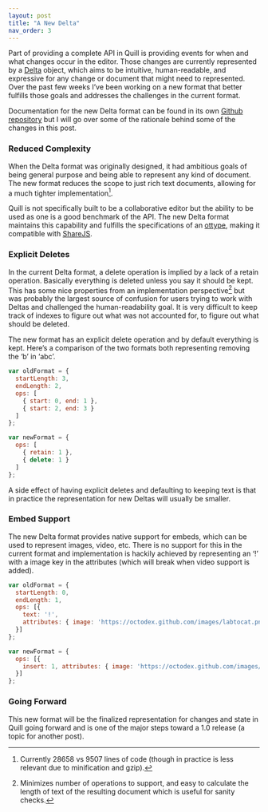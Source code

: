 ```yaml
---
layout: post
title: "A New Delta"
nav_order: 3
---
```


Part of providing a complete API in Quill is providing events for when and what changes occur in the editor. Those changes are currently represented by a [Delta](/guides/working-with-deltas/) object, which aims to be intuitive, human-readable, and expressive for any change or document that might need to represented. Over the past few weeks I’ve been working on a new format that better fulfills those goals and addresses the challenges in the current format.

Documentation for the new Delta format can be found in its own [Github repository](https://github.com/ottypes/rich-text) but I will go over some of the rationale behind some of the changes in this post.

<!-- more -->

### Reduced Complexity

When the Delta format was originally designed, it had ambitious goals of being general purpose and being able to represent any kind of document. The new format reduces the scope to just rich text documents, allowing for a much tighter implementation[^1].

Quill is not specifically built to be a collaborative editor but the ability to be used as one is a good benchmark of the API. The new Delta format maintains this capability and fulfills the specifications of an [ottype](https://github.com/ottypes/docs), making it compatible with [ShareJS](https://github.com/share/ShareJS).


### Explicit Deletes

In the current Delta format, a delete operation is implied by a lack of a retain operation. Basically everything is deleted unless you say it should be kept. This has some nice properties from an implementation perspective[^2] but was probably the largest source of confusion for users trying to work with Deltas and challenged the human-readability goal. It is very difficult to keep track of indexes to figure out what was not accounted for, to figure out what should be deleted.

The new format has an explicit delete operation and by default everything is kept. Here’s a comparison of the two formats both representing removing the ‘b’ in ‘abc’.

```javascript
var oldFormat = {
  startLength: 3,
  endLength: 2,
  ops: [
    { start: 0, end: 1 },
    { start: 2, end: 3 }
  ]
};

var newFormat = {
  ops: [
    { retain: 1 },
    { delete: 1 }
  ]
};
```

A side effect of having explicit deletes and defaulting to keeping text is that in practice the representation for new Deltas will usually be smaller.

### Embed Support

The new Delta format provides native support for embeds, which can be used to represent images, video, etc. There is no support for this in the current format and implementation is hackily achieved by representing an ‘!’ with a image key in the attributes (which will break when video support is added).

```javascript
var oldFormat = {
  startLength: 0,
  endLength: 1,
  ops: [{
    text: '!',
    attributes: { image: 'https://octodex.github.com/images/labtocat.png' }
  }]
};

var newFormat = {
  ops: [{
    insert: 1, attributes: { image: 'https://octodex.github.com/images/labtocat.png' }
  }]
};
```

### Going Forward

This new format will be the finalized representation for changes and state in Quill going forward and is one of the major steps toward a 1.0 release (a topic for another post).


[^1]: Currently 28658 vs 9507 lines of code (though in practice is less relevant due to minification and gzip).
[^2]: Minimizes number of operations to support, and easy to calculate the length of text of the resulting document which is useful for sanity checks.